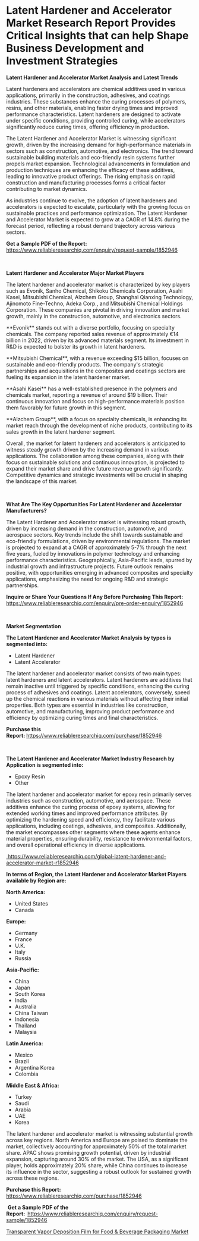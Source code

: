 <p><h1>Latent Hardener and Accelerator Market Research Report Provides Critical Insights that can help Shape Business Development and Investment Strategies</h1></p><p><strong>Latent Hardener and Accelerator Market Analysis and Latest Trends</strong></p>
<p><p>Latent hardeners and accelerators are chemical additives used in various applications, primarily in the construction, adhesives, and coatings industries. These substances enhance the curing processes of polymers, resins, and other materials, enabling faster drying times and improved performance characteristics. Latent hardeners are designed to activate under specific conditions, providing controlled curing, while accelerators significantly reduce curing times, offering efficiency in production.</p><p>The Latent Hardener and Accelerator Market is witnessing significant growth, driven by the increasing demand for high-performance materials in sectors such as construction, automotive, and electronics. The trend toward sustainable building materials and eco-friendly resin systems further propels market expansion. Technological advancements in formulation and production techniques are enhancing the efficacy of these additives, leading to innovative product offerings. The rising emphasis on rapid construction and manufacturing processes forms a critical factor contributing to market dynamics.</p><p>As industries continue to evolve, the adoption of latent hardeners and accelerators is expected to escalate, particularly with the growing focus on sustainable practices and performance optimization. The Latent Hardener and Accelerator Market is expected to grow at a CAGR of 14.8% during the forecast period, reflecting a robust demand trajectory across various sectors.</p></p>
<p><strong>Get a Sample PDF of the Report:&nbsp;</strong> <a href="https://www.reliableresearchiq.com/enquiry/request-sample/1852946?utm_campaign=1996&utm_medium=2&utm_source=Github&utm_content=ia&utm_term=03022025&utm_id=latent-hardener-and-accelerator">https://www.reliableresearchiq.com/enquiry/request-sample/1852946</a></p>
<p>&nbsp;</p>
<p><strong>Latent Hardener and Accelerator Major Market Players</strong></p>
<p><p>The latent hardener and accelerator market is characterized by key players such as Evonik, Sanho Chemical, Shikoku Chemicals Corporation, Asahi Kasei, Mitsubishi Chemical, Alzchem Group, Shanghai Qianxing Technology, Ajinomoto Fine-Techno, Adeka Corp., and Mitsubishi Chemical Holdings Corporation. These companies are pivotal in driving innovation and market growth, mainly in the construction, automotive, and electronics sectors.</p><p>**Evonik** stands out with a diverse portfolio, focusing on specialty chemicals. The company reported sales revenue of approximately €14 billion in 2022, driven by its advanced materials segment. Its investment in R&D is expected to bolster its growth in latent hardeners.</p><p>**Mitsubishi Chemical**, with a revenue exceeding $15 billion, focuses on sustainable and eco-friendly products. The company's strategic partnerships and acquisitions in the composites and coatings sectors are fueling its expansion in the latent hardener market.</p><p>**Asahi Kasei** has a well-established presence in the polymers and chemicals market, reporting a revenue of around $19 billion. Their continuous innovation and focus on high-performance materials position them favorably for future growth in this segment.</p><p>**Alzchem Group**, with a focus on specialty chemicals, is enhancing its market reach through the development of niche products, contributing to its sales growth in the latent hardener segment.</p><p>Overall, the market for latent hardeners and accelerators is anticipated to witness steady growth driven by the increasing demand in various applications. The collaboration among these companies, along with their focus on sustainable solutions and continuous innovation, is projected to expand their market share and drive future revenue growth significantly. Competitive dynamics and strategic investments will be crucial in shaping the landscape of this market.</p></p>
<p>&nbsp;</p>
<p><strong>What Are The Key Opportunities For Latent Hardener and Accelerator Manufacturers?</strong></p>
<p><p>The Latent Hardener and Accelerator market is witnessing robust growth, driven by increasing demand in the construction, automotive, and aerospace sectors. Key trends include the shift towards sustainable and eco-friendly formulations, driven by environmental regulations. The market is projected to expand at a CAGR of approximately 5-7% through the next five years, fueled by innovations in polymer technology and enhancing performance characteristics. Geographically, Asia-Pacific leads, spurred by industrial growth and infrastructure projects. Future outlook remains positive, with opportunities emerging in advanced composites and specialty applications, emphasizing the need for ongoing R&D and strategic partnerships.</p></p>
<p><strong>Inquire or Share Your Questions If Any Before Purchasing This Report:</strong> <a href="https://www.reliableresearchiq.com/enquiry/pre-order-enquiry/1852946?utm_campaign=1996&utm_medium=2&utm_source=Github&utm_content=ia&utm_term=03022025&utm_id=latent-hardener-and-accelerator">https://www.reliableresearchiq.com/enquiry/pre-order-enquiry/1852946</a></p>
<p>&nbsp;</p>
<p><strong>Market Segmentation</strong></p>
<p><strong>The Latent Hardener and Accelerator Market Analysis by types is segmented into:</strong></p>
<p><ul><li>Latent Hardener</li><li>Latent Accelerator</li></ul></p>
<p><p>The latent hardener and accelerator market consists of two main types: latent hardeners and latent accelerators. Latent hardeners are additives that remain inactive until triggered by specific conditions, enhancing the curing process of adhesives and coatings. Latent accelerators, conversely, speed up the chemical reactions in various materials without affecting their initial properties. Both types are essential in industries like construction, automotive, and manufacturing, improving product performance and efficiency by optimizing curing times and final characteristics.</p></p>
<p><strong>Purchase this Report:&nbsp;</strong><a href="https://www.reliableresearchiq.com/purchase/1852946?utm_campaign=1996&utm_medium=2&utm_source=Github&utm_content=ia&utm_term=03022025&utm_id=latent-hardener-and-accelerator">https://www.reliableresearchiq.com/purchase/1852946</a></p>
<p>&nbsp;</p>
<p><strong>The Latent Hardener and Accelerator Market Industry Research by Application is segmented into:</strong></p>
<p><ul><li>Epoxy Resin</li><li>Other</li></ul></p>
<p><p>The latent hardener and accelerator market for epoxy resin primarily serves industries such as construction, automotive, and aerospace. These additives enhance the curing process of epoxy systems, allowing for extended working times and improved performance attributes. By optimizing the hardening speed and efficiency, they facilitate various applications, including coatings, adhesives, and composites. Additionally, the market encompasses other segments where these agents enhance material properties, ensuring durability, resistance to environmental factors, and overall operational efficiency in diverse applications.</p></p>
<p><a href="https://www.reliableresearchiq.com/global-latent-hardener-and-accelerator-market-r1852946?utm_campaign=1996&utm_medium=2&utm_source=Github&utm_content=ia&utm_term=03022025&utm_id=latent-hardener-and-accelerator">&nbsp;https://www.reliableresearchiq.com/global-latent-hardener-and-accelerator-market-r1852946</a></p>
<p><strong>In terms of Region, the Latent Hardener and Accelerator Market Players available by Region are:</strong></p>
<p>
    <p> <strong> North America: </strong>
        <ul>
            <li>United States</li>
            <li>Canada</li>
        </ul>
        </p> 
    <p> <strong> Europe: </strong>
        <ul>
            <li>Germany</li>
            <li>France</li>
            <li>U.K.</li>
            <li>Italy</li>
            <li>Russia</li>
        </ul>
        </p> 
    <p> <strong> Asia-Pacific: </strong>
        <ul>
            <li>China</li>
            <li>Japan</li>
            <li>South Korea</li>
            <li>India</li>
            <li>Australia</li>
            <li>China Taiwan</li>
            <li>Indonesia</li>
            <li>Thailand</li>
            <li>Malaysia</li>
        </ul>
        </p> 
    <p> <strong> Latin America: </strong>
        <ul>
            <li>Mexico</li>
            <li>Brazil</li>
            <li>Argentina Korea</li>
            <li>Colombia</li>
        </ul>
        </p> 
    <p> <strong> Middle East & Africa: </strong>
        <ul>
            <li>Turkey</li>
            <li>Saudi</li>
            <li>Arabia</li>
            <li>UAE</li>
            <li>Korea</li>
        </ul>
    </p>
    </p>
<p><p>The latent hardener and accelerator market is witnessing substantial growth across key regions. North America and Europe are poised to dominate the market, collectively accounting for approximately 50% of the total market share. APAC shows promising growth potential, driven by industrial expansion, capturing around 30% of the market. The USA, as a significant player, holds approximately 20% share, while China continues to increase its influence in the sector, suggesting a robust outlook for sustained growth across these regions.</p></p>
<p><strong>Purchase this Report: </strong><a href="https://www.reliableresearchiq.com/purchase/1852946?utm_campaign=1996&utm_medium=2&utm_source=Github&utm_content=ia&utm_term=03022025&utm_id=latent-hardener-and-accelerator">https://www.reliableresearchiq.com/purchase/1852946</a></p>
<p>&nbsp;<strong>Get a Sample PDF of the Report:&nbsp;&nbsp;</strong><a href="https://www.reliableresearchiq.com/enquiry/request-sample/1852946?utm_campaign=1996&utm_medium=2&utm_source=Github&utm_content=ia&utm_term=03022025&utm_id=latent-hardener-and-accelerator">https://www.reliableresearchiq.com/enquiry/request-sample/1852946</a></p>
<p><strong></strong></p>
<p><p><a href="https://github.com/flnordan65e0/Market-Research-Report-List-1/blob/main/transparent-vapor-deposition-film-for-food-beverage-packaging-market.md?utm_campaign=1996&utm_medium=2&utm_source=Github&utm_content=ia&utm_term=03022025&utm_id=latent-hardener-and-accelerator">Transparent Vapor Deposition Film for Food & Beverage Packaging Market</a></p></p>